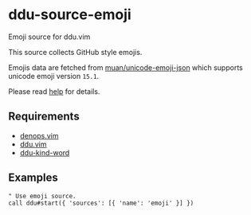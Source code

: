 # ddu-source-emoji

Emoji source for ddu.vim

This source collects GitHub style emojis.

Emojis data are fetched from
[muan/unicode-emoji-json](https://github.com/muan/unicode-emoji-json) which
supports unicode emoji version `15.1`.

Please read [help](doc/ddu-source-emoji.txt) for details.

## Requirements

- [denops.vim](https://github.com/vim-denops/denops.vim)
- [ddu.vim](https://github.com/Shougo/ddu.vim)
- [ddu-kind-word](https://github.com/Shougo/ddu-kind-word)

## Examples

```vim
" Use emoji source.
call ddu#start({ 'sources': [{ 'name': 'emoji' }] })
```
